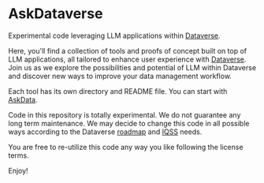 # AskDataverse
Experimental code leveraging LLM applications within [Dataverse](http://dataverse.org).

Here, you'll find a collection of tools and proofs of concept built on top of LLM applications, all tailored to enhance user experience with [Dataverse](http://dataverse.org). Join us as we explore the possibilities and potential of LLM within Dataverse and discover new ways to improve your data management workflow.

Each tool has its own directory and README file. You can start with [AskData](askdata).

Code in this repository is totally experimental. We do not guarantee any long term maintenance. We may decide to change this code in all possible ways according to the Dataverse [roadmap](https://www.iq.harvard.edu/roadmap-dataverse-project) and [IQSS]([https://w](https://www.iq.harvard.edu)) needs.

You are free to re-utilize this code any way you like following the license terms.

Enjoy!

